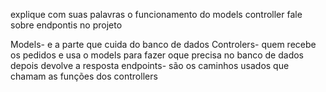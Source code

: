 explique com  suas palavras o funcionamento do models controller fale sobre endpontis no projeto

  Models- e a parte que cuida do banco de dados
  Controlers- quem recebe os pedidos e usa o models para fazer oque precisa no banco de dados depois devolve a resposta
  endpoints- são os caminhos usados que chamam as funções dos controllers
